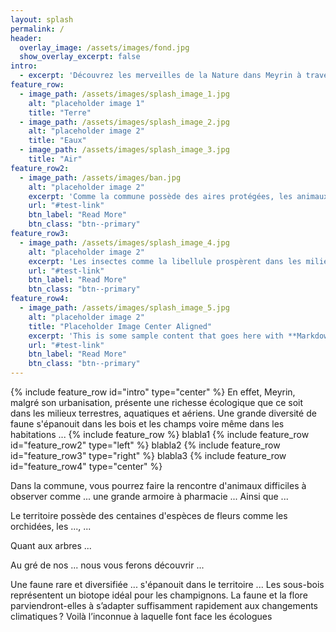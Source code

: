 ```yaml
---
layout: splash
permalink: /
header:
  overlay_image: /assets/images/fond.jpg
  show_overlay_excerpt: false
intro: 
  - excerpt: 'Découvrez les merveilles de la Nature dans Meyrin à travers sa faune et sa flore.'
feature_row:
  - image_path: /assets/images/splash_image_1.jpg
    alt: "placeholder image 1"
    title: "Terre"
  - image_path: /assets/images/splash_image_2.jpg
    alt: "placeholder image 2"
    title: "Eaux"
  - image_path: /assets/images/splash_image_3.jpg
    title: "Air"
feature_row2:
  - image_path: /assets/images/ban.jpg
    alt: "placeholder image 2"
    excerpt: 'Comme la commune possède des aires protégées, les animaux y vivent paisiblement, en sécurité et tout en liberté dans leur milieu naturel malgré la proximité des humains.'
    url: "#test-link"
    btn_label: "Read More"
    btn_class: "btn--primary"
feature_row3:
  - image_path: /assets/images/splash_image_4.jpg
    alt: "placeholder image 2"
    excerpt: 'Les insectes comme la libellule prospèrent dans les milieux aquatiques.'
    url: "#test-link"
    btn_label: "Read More"
    btn_class: "btn--primary"    
feature_row4:
  - image_path: /assets/images/splash_image_5.jpg
    alt: "placeholder image 2"
    title: "Placeholder Image Center Aligned"
    excerpt: 'This is some sample content that goes here with **Markdown** formatting. Centered with `type="center"`'
    url: "#test-link"
    btn_label: "Read More"
    btn_class: "btn--primary"
---
```

{% include feature_row id="intro" type="center" %}
En effet, Meyrin, malgré son urbanisation, présente une richesse écologique que ce soit dans les milieux terrestres, aquatiques et aériens. Une grande diversité de faune s'épanouit dans les bois et les champs voire même dans les habitations ...
{% include feature_row %}
blabla1
{% include feature_row id="feature_row2" type="left" %}
blabla2
{% include feature_row id="feature_row3" type="right" %}
blabla3
{% include feature_row id="feature_row4" type="center" %}

Dans la commune, vous pourrez faire la rencontre d'animaux difficiles à observer comme ...
une grande armoire à pharmacie ...
Ainsi que ...


Le territoire possède des centaines d'espèces de fleurs comme les orchidées, les ..., ...

Quant aux arbres ...


Au gré de nos ... nous vous ferons découvrir ...

Une faune rare et diversifiée ... s'épanouit dans le territoire ...
Les sous-bois représentent un biotope idéal pour les champignons.
La faune et la flore parviendront-elles à s’adapter suffisamment rapidement aux changements climatiques ? Voilà l’inconnue à laquelle font face les écologues